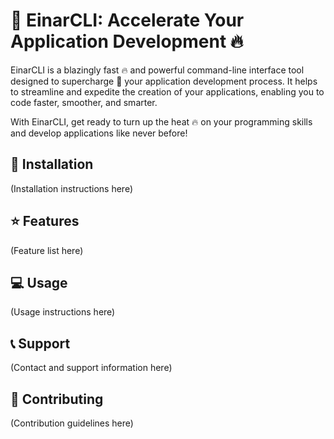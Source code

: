 # :rocket: EinarCLI: Accelerate Your Application Development :fire:

EinarCLI is a blazingly fast :fire: and powerful command-line interface tool designed to supercharge :rocket: your application development process. It helps to streamline and expedite the creation of your applications, enabling you to code faster, smoother, and smarter.

With EinarCLI, get ready to turn up the heat :fire: on your programming skills and develop applications like never before!

## :wrench: Installation

(Installation instructions here)

## :star: Features

(Feature list here)

## :computer: Usage

(Usage instructions here)

## :telephone_receiver: Support

(Contact and support information here)

## :handshake: Contributing

(Contribution guidelines here)
